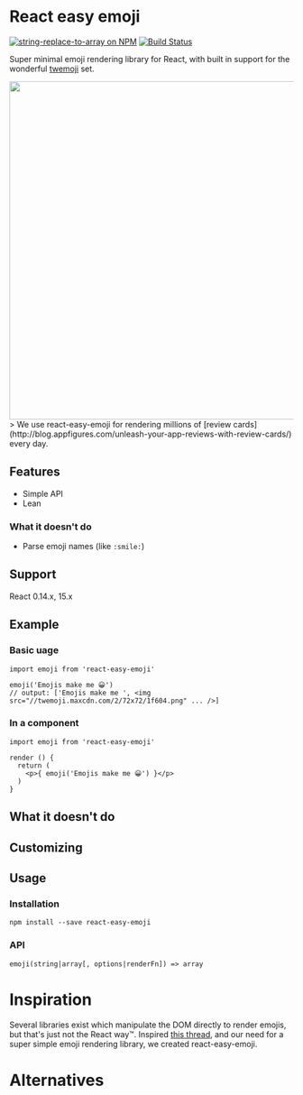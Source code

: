 # React easy emoji

[![string-replace-to-array on NPM](https://img.shields.io/npm/v/react-easy-emoji.svg)](https://www.npmjs.com/package/react-easy-emoji)
[![Build Status](https://img.shields.io/circleci/project/appfigures/react-easy-emoji.svg)](https://circleci.com/gh/appfigures/react-easy-emoji)

Super minimal emoji rendering library for React, with built in support for the wonderful [twemoji](https://github.com/twitter/twemoji) set.

<a href="https://appfigures.com/reviews/41680810438L1SidPd0I5JBQAxo-L2DlLQ" target="_blank">
  <img src="https://raw.githubusercontent.com/appfigures/react-easy-emoji/master/images/review-appfigures.png" width="600" />
</a>
> We use react-easy-emoji for rendering millions of [review cards](http://blog.appfigures.com/unleash-your-app-reviews-with-review-cards/) every day.

## Features

- Simple API
- Lean

### What it doesn't do

- Parse emoji names (like `:smile:`)

## Support

React 0.14.x, 15.x

## Example

### Basic uage

```
import emoji from 'react-easy-emoji'

emoji('Emojis make me 😀')
// output: ['Emojis make me ', <img src="//twemoji.maxcdn.com/2/72x72/1f604.png" ... />]
```

### In a component

```
import emoji from 'react-easy-emoji'

render () {
  return (
    <p>{ emoji('Emojis make me 😀') }</p>
  )
}
```

## What it doesn't do

## Customizing

## Usage
### Installation

```
npm install --save react-easy-emoji
```

### API

```
emoji(string|array[, options|renderFn]) => array
```

# Inspiration

Several libraries exist which manipulate the DOM directly to render emojis, but that's just not the React way™. Inspired [this thread](https://github.com/facebook/react/issues/3386), and our need for a super simple emoji rendering library, we created react-easy-emoji.

# Alternatives
